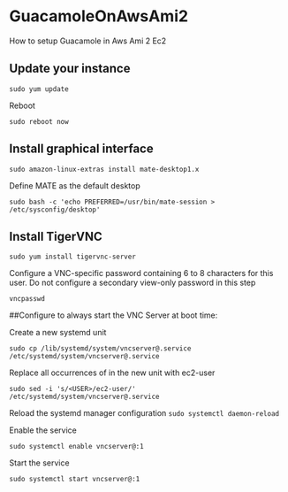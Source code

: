 # GuacamoleOnAwsAmi2
How to setup Guacamole in Aws Ami 2 Ec2

## Update your instance

`sudo yum update`

Reboot

`sudo reboot now`

## Install graphical interface
`sudo amazon-linux-extras install mate-desktop1.x`

Define MATE as the default desktop

`sudo bash -c 'echo PREFERRED=/usr/bin/mate-session > /etc/sysconfig/desktop'`

## Install TigerVNC
`sudo yum install tigervnc-server`

Configure a VNC-specific password containing 6 to 8 characters for this user. Do not configure a secondary view-only password in this step

`vncpasswd`

##Configure to always start the VNC Server at boot time:

Create a new systemd unit

`sudo cp /lib/systemd/system/vncserver@.service /etc/systemd/system/vncserver@.service`

Replace all occurrences of <USER> in the new unit with ec2-user

`sudo sed -i 's/<USER>/ec2-user/' /etc/systemd/system/vncserver@.service`

Reload the systemd manager configuration
`sudo systemctl daemon-reload`

Enable the service

`sudo systemctl enable vncserver@:1`

Start the service

`sudo systemctl start vncserver@:1`

